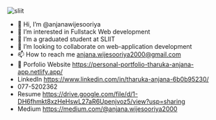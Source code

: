 
![sliit](https://user-images.githubusercontent.com/97633808/162484789-1f2facd0-b3a9-4671-a5da-36d0280e5e9c.jpg)


- 👋 Hi, I’m @anjanawijesooriya
- 👀 I’m interested in Fullstack Web development
- 🌱 I’m a graduated student at SLIIT
- 💞️ I’m looking to collaborate on web-application development
- 📫 How to reach me anjana.wijesooriya2000@gmail.com
- 📃 Porfolio Website https://personal-portfolio-tharuka-anjana-app.netlify.app/
- LinkedIn https://www.linkedin.com/in/tharuka-anjana-6b0b95230/
- 077-5202362
- Resume https://drive.google.com/file/d/1-DH6fhmkt8xzHeHswL27aR6Upenjvoz5/view?usp=sharing
- Medium https://medium.com/@anjana.wijesooriya2000

<!---
anjanawijesooriya/anjanawijesooriya is a ✨ special ✨ repository because its `README.md` (this file) appears on your GitHub profile.
You can click the Preview link to take a look at your changes.
--->
